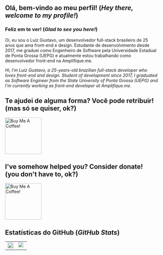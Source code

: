 ## Olá, bem-vindo ao meu perfil! (*Hey there, welcome to my profile!*)

### Feliz em te ver! (*Glad to see you here!*)

Oi, eu sou o Luiz Gustavo, um desenvolvedor full-stack brasileiro de 25 anos que ama front-end e design. Estudante de desenvolvimento desde 2017, me graduei como Engenheiro de Software pela Universidade Estadual de Ponta Grossa (UEPG) e atualmente estou trabalhando como desenvolvedor front-end na Amplifique.me.

*Hi, I’m Luiz Gustavo, a 25-years-old brazilian full-stack developer who loves front-end and design. Student of development since 2017, I graduated as Software Engineer from the State University of Ponta Grossa (UEPG) and I'm currently working as front-end developer at Amplifique.me.*

## Te ajudei de alguma forma? Você pode retribuir! (mas só se quiser, ok?)
<a href="https://mepagaumcafe.com.br/luizgununes" target="_blank"><img src="https://mepagaumcafe.com.br/wp-content/uploads/2023/08/Design-sem-nome-2.png" alt="Buy Me A Coffee!" style="width: 120px !important;" ></a>

## I've somehow helped you? Consider donate! (you don't have to, ok?)
<a href="https://www.buymeacoffee.com/lgnunes" target="_blank"><img src="https://cdn.buymeacoffee.com/buttons/v2/default-yellow.png" alt="Buy Me A Coffee!" style="width: 120px !important;" ></a>

## Estatísticas do GitHub (*GitHub Stats*)

<table style="width: auto">
  <tr>
    <td valign="top" width="50%">
      <img src="https://github-readme-stats.vercel.app/api?username=luizgununes&show_icons=true&count_private=true&hide_border=true" align="center" style="width: 100%" />
    </td>
    <td valign="top" width="50%">
      <img src="https://github-readme-stats.vercel.app/api/top-langs/?username=luizgununes&hide_border=true&layout=compact" align="center" />
    </td>
  </tr>
</table>
